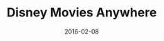 ---
layout: site
title: "Disney Movies Anywhere"
date: 2016-02-08
categories: [entertainment]
version: 1.3.20
major: 1
minor: 3
patch: 20
slug: disney-movies-anywhere
link: https://www.disneymoviesanywhere.com/
submitter: lpolepeddi
permalink: /sites/:slug
---
